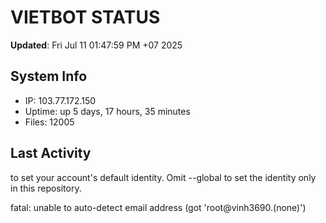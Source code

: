 # VIETBOT STATUS
**Updated**: Fri Jul 11 01:47:59 PM +07 2025

## System Info
- IP: 103.77.172.150
- Uptime: up 5 days, 17 hours, 35 minutes
- Files: 12005

## Last Activity

to set your account's default identity.
Omit --global to set the identity only in this repository.

fatal: unable to auto-detect email address (got 'root@vinh3690.(none)')
